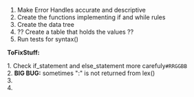 1. Make Error Handles accurate and descriptive
2. Create the functions implementing if and while rules
3. Create the data tree
4. ?? Create a table that holds the values ??
5. Run tests for syntax()


**ToFixStuff:**
    <p>1. Check if_statement and else_statement more carefuly`#RRGGBB`
    <br>2. **BIG BUG:** sometimes ":" is not returned from lex()
    <br>3.
    <br>4.
